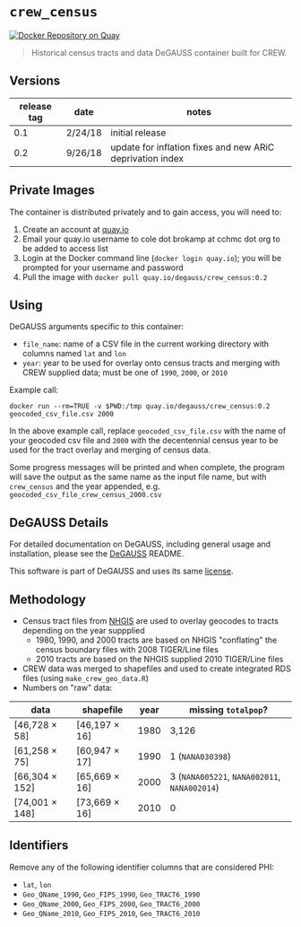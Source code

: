 # `crew_census`

[![Docker Repository on Quay](https://quay.io/repository/degauss/crew_census/status?token=7eaa4f26-4a6c-498f-86d9-dd0e68be5fc4 "Docker Repository on Quay")](https://quay.io/repository/degauss/crew_census)
> Historical census tracts and data DeGAUSS container built for CREW.

## Versions

| release tag | date    | notes                                                     |
|-------------|---------|-----------------------------------------------------------|
| 0.1         | 2/24/18 | initial release                                           |
| 0.2         | 9/26/18 | update for inflation fixes and new ARiC deprivation index |

## Private Images

The container is distributed privately and to gain access, you will need to:

1. Create an account at [quay.io](https://quay.io)
2. Email your quay.io username to cole dot brokamp at cchmc dot org to be added to access list
3. Login at the Docker command line (`docker login quay.io`); you will be prompted for your username and password
4. Pull the image with `docker pull quay.io/degauss/crew_census:0.2`

## Using

DeGAUSS arguments specific to this container:

- `file_name`: name of a CSV file in the current working directory with columns named `lat` and `lon`
- `year`: year to be used for overlay onto census tracts and merging with CREW supplied data; must be one of `1990`, `2000`, or `2010`

Example call:

`docker run --rm=TRUE -v $PWD:/tmp quay.io/degauss/crew_census:0.2 geocoded_csv_file.csv 2000`

In the above example call, replace `geocoded_csv_file.csv` with the name of your geocoded csv file and `2000` with the decentennial census year to be used for the tract overlay and merging of census data.

Some progress messages will be printed and when complete, the program will save the output as the same name as the input file name, but with `crew_census` and the year appended, e.g. `geocoded_csv_file_crew_census_2000.csv`

## DeGAUSS Details

For detailed documentation on DeGAUSS, including general usage and installation, please see the [DeGAUSS](https://github.com/cole-brokamp/DeGAUSS) README.

This software is part of DeGAUSS and uses its same [license](https://github.com/cole-brokamp/DeGAUSS/blob/master/LICENSE.txt).

## Methodology

- Census tract files from [NHGIS](https://www.nhgis.org/documentation/gis-data) are used to overlay geocodes to tracts depending on the year suppplied
    - 1980, 1990, and 2000 tracts are based on NHGIS "conflating" the census boundary files with 2008 TIGER/Line files
    - 2010 tracts are based on the NHGIS supplied 2010 TIGER/Line files
- CREW data was merged to shapefiles and used to create integrated RDS files (using `make_crew_geo_data.R`)
- Numbers on "raw" data:

| data           | shapefile     | year | missing `totalpop`?                            |
|----------------|---------------|------|----------------------------------------------|
| [46,728 × 58]  | [46,197 × 16] | 1980 | 3,126                                        |
| [61,258 × 75]  | [60,947 × 17] | 1990 | 1 (`NANA030398`)                             |
| [66,304 × 152] | [65,669 × 16] | 2000 | 3 (`NANA005221`, `NANA002011`, `NANA002014`) |
| [74,001 × 148] | [73,669 × 16] | 2010 | 0                                            |

## Identifiers

Remove any of the following identifier columns that are considered PHI:

- `lat`, `lon`
- `Geo_QName_1990`, `Geo_FIPS_1990`, `Geo_TRACT6_1990`
-  `Geo_QName_2000`, `Geo_FIPS_2000`, `Geo_TRACT6_2000`
-  `Geo_QName_2010`, `Geo_FIPS_2010`, `Geo_TRACT6_2010`

